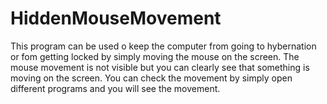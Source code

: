 # HiddenMouseMovement
This program can be used o keep the computer from going to hybernation or fom getting locked by simply moving the mouse on the screen. The mouse movement is not visible but you can clearly see that something is moving on the screen. You can check the movement by simply open different programs and you will see the movement. 
